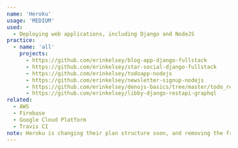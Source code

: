 ```yaml
---
name: 'Heroku'
usage: 'MEDIUM'
used:
  - Deploying web applications, including Django and NodeJS
practice:
  - name: 'all'
    projects:
      - https://github.com/erinkelsey/blog-app-django-fullstack
      - https://github.com/erinkelsey/star-social-django-fullstack
      - https://github.com/erinkelsey/todoapp-nodejs
      - https://github.com/erinkelsey/newsletter-signup-nodejs
      - https://github.com/erinkelsey/denojs-basics/tree/master/todo_rest_api
      - https://github.com/erinkelsey/libby-django-restapi-graphql
related:
  - AWS
  - Firebase
  - Google Cloud Platform
  - Travis CI
note: Heroku is changing their plan structure soon, and removing the free tier, so the practice projects below may not work anymore
---
```

